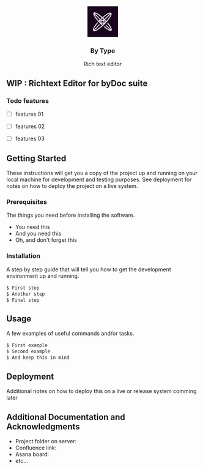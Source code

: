 <div align="center">
  <a href="https://github.com/DocAmz/byDoc">
    <img src="https://github.com/DocAmz/By-Doc-Suite/blob/main/src/assets/logo/picto.png" alt="Logo" width="80" height="80">
  </a>

  <h3 align="center">By Type</h3>

  <p align="center">
   Rich text editor
  </p>
</div>

## WIP : Richtext Editor for byDoc suite

### Todo features

- [ ] features 01
- [ ] fearures 02
- [ ] features 03


## Getting Started

These instructions will get you a copy of the project up and running on your local machine for development and testing purposes. See deployment for notes on how to deploy the project on a live system.

### Prerequisites

The things you need before installing the software.

* You need this
* And you need this
* Oh, and don't forget this

### Installation

A step by step guide that will tell you how to get the development environment up and running.

```
$ First step
$ Another step
$ Final step
```

## Usage

A few examples of useful commands and/or tasks.

```
$ First example
$ Second example
$ And keep this in mind
```

## Deployment

Additional notes on how to deploy this on a live or release system comming later


## Additional Documentation and Acknowledgments

* Project folder on server:
* Confluence link:
* Asana board:
* etc...
